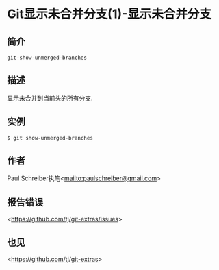 
# Git显示未合并分支(1)-显示未合并分支

## 简介

`git-show-unmerged-branches`

## 描述

显示未合并到当前头的所有分支.

## 实例

```
$ git show-unmerged-branches
```

## 作者

Paul Schreiber执笔\<<mailto:paulschreiber@gmail.com>>

## 报告错误

\<<https://github.com/tj/git-extras/issues>>

## 也见

\<<https://github.com/tj/git-extras>>
